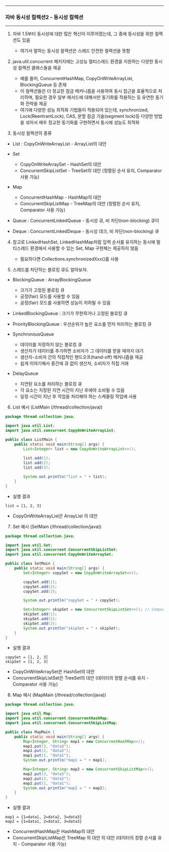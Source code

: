 -----
### 자바 동시성 컬렉션2 - 동시성 컬렉션
-----
1. 자바 1.5부터 동시성에 대한 많은 혁신이 이루어졌는데, 그 중에 동시성을 위한 컬렉션도 있음
   - 여기서 말하는 동시성 컬렉션은 스레드 안전한 컬렉션을 뜻함

2. java.util.concurrent 패키지에는 고성능 멀티스레드 환경을 지원하는 다양한 동시성 컬렉션 클래스들을 제공
   - 예를 들어, ConcurrentHashMap, CopyOnWriteArrayList, BlockingQueue 등 존재
   - 이 컬렉션들은 더 정교한 잠금 메커니즘을 사용하여 동시 접근을 효율적으로 처리하며, 필요한 경우 일부 메서드에 대해서만 동기화를 적용하는 등 유연한 동기화 전략을 제공
   - 여기에 다양한 성능 최적화 기법들이 적용되어 있는데, synchronized, Lock(ReentrantLock), CAS, 분할 잠금 기술(segment lock)등 다양한 방법을 섞어서 매우 정교한 동기화를 구현하면서 동시에 성능도 최적화

3. 동시성 컬렉션의 종류
  - List : CopyOnWriteArrayList - ArrayList의 대안
  - Set
    + CopyOnWriteArraySet - HashSet의 대안
    + ConcurrentSkipListSet - TreeSet의 대안 (정렬된 순서 유지, Comparator 사용 가능)

  - Map
    + ConcurrentHashMap - HashMap의 대안
    + ConcurrentSkipListMap  - TreeMap의 대안 (정렬된 순서 유지, Comparator 사용 가능)

  - Queue : ConcurrentLinkedQueue - 동시성 큐, 비 차단(non-blocking) 큐이
  - Deque : ConcurrentLinkedDeque - 동시성 데크, 비 차단(non-blocking) 큐

4. 참고로 LinkedHashSet, LinkedHashMap처럼 입력 순서를 유지하는 동시에 멀티스레드 환경에서 사용할 수 있는 Set, Map 구현체는 제공하지 않음
   - 필요하다면 Collections.synchronizedXxx()를 사용

5. 스레드를 차단하는 블로킹 큐도 알아보자.
  - BlockingQueue : ArrayBlockingQueue
    + 크기가 고정된 블로킹 큐
    + 공정(fair) 모드를 사용할 수 있음
    + 공정(fair) 모드를 사용하면 성능이 저하될 수 있음
  
  - LinkedBlockingQueue : 크기가 무한하거나 고정된 블로킹 큐
  - PriorityBlockingQueue : 우선순위가 높은 요소를 먼저 처리하는 블로킹 큐
  - SynchronousQueue
    + 데이터를 저장하지 않는 블로킹 큐
    + 생산자가 데이터를 추가하면 소비자가 그 데이터를 받을 때까지 대기
    + 생산자-소비자 간의 직접적인 핸드오프(hand-off) 메커니즘을 제공
    + 쉽게 이야기해서 중간에 큐 없이 생산자, 소비자가 직접 거래
      
  - DelayQueue
    + 지연된 요소를 처리하는 블로킹 큐
    + 각 요소는 지정된 지연 시간이 지난 후에야 소비될 수 있음
    + 일정 시간이 지난 후 작업을 처리해야 하는 스케줄링 작업에 사용

6. List 예시 (ListMain (/thread/collection/java))
```java
package thread.collection.java;

import java.util.List;
import java.util.concurrent.CopyOnWriteArrayList;

public class ListMain {
    public static void main(String[] args) {
        List<Integer> list = new CopyOnWriteArrayList<>();
        
        list.add(1);
        list.add(2);
        list.add(3);

        System.out.println("list = " + list);
    }
}
```
   - 실행 결과
```
list = [1, 2, 3]
```
  - CopyOnWriteArrayList은 ArrayList 의 대안
    
7. Set 예시 (SetMain (/thread/collection/java))
```java
package thread.collection.java;

import java.util.Set;
import java.util.concurrent.ConcurrentSkipListSet;
import java.util.concurrent.CopyOnWriteArraySet;

public class SetMain {
    public static void main(String[] args) {
        Set<Integer> copySet = new CopyOnWriteArraySet<>();

        copySet.add(1);
        copySet.add(2);
        copySet.add(3);

        System.out.println("copySet = " + copySet);

        Set<Integer> skipSet = new ConcurrentSkipListSet<>(); // Comparator
        skipSet.add(1);
        skipSet.add(2);
        skipSet.add(3);
        System.out.println("skipSet = " + skipSet);
    }
}
```
   - 실행 결과
```
copySet = [1, 2, 3]
skipSet = [1, 2, 3]
```
  - CopyOnWriteArraySet은 HashSet의 대안
  - ConcurrentSkipListSet은 TreeSet의 대안 (데이터의 정렬 순서를 유지 - Comparator 사용 가능)

8. Map 예시 (MapMain (/thread/collection/java))
```java
package thread.collection.java;

import java.util.Map;
import java.util.concurrent.ConcurrentHashMap;
import java.util.concurrent.ConcurrentSkipListMap;

public class MapMain {
    public static void main(String[] args) {
        Map<Integer, String> map1 = new ConcurrentHashMap<>();
        map1.put(3, "data3");
        map1.put(2, "data2");
        map1.put(1, "data1");
        System.out.println("map1 = " + map1);

        Map<Integer, String> map2 = new ConcurrentSkipListMap<>();
        map2.put(3, "data3");
        map2.put(2, "data2");
        map2.put(1, "data1");
        System.out.println("map2 = " + map2);
    }
}

```
   - 실행 결과
```
map1 = {1=data1, 2=data2, 3=data3}
map2 = {1=data1, 2=data2, 3=data3}
```

  - ConcurrentHashMap은 HashMap의 대안
  - ConcurrentSkipListMap은 TreeMap 의 대안 의 대안 (데이터의 정렬 순서를 유지 - Comparator 사용 가능)
